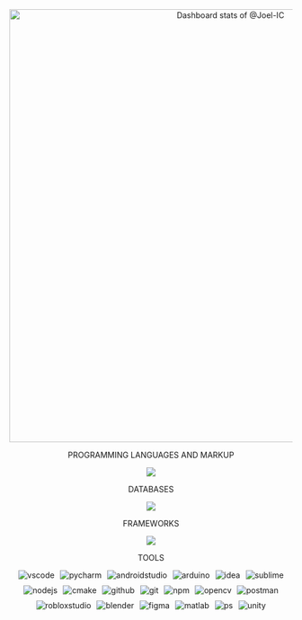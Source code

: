 <!-- Copy-paste in your Readme.md file -->
<div align="center">
  <a href="https://next.ossinsight.io/widgets/official/compose-user-dashboard-stats?user_id=119354492" target="_blank" style="display: block" align="center">
    <picture>
      <source media="(prefers-color-scheme: dark)" srcset="https://next.ossinsight.io/widgets/official/compose-user-dashboard-stats/thumbnail.png?user_id=119354492&image_size=auto&color_scheme=dark" width="771" height="auto">
      <img alt="Dashboard stats of @Joel-IC" src="https://next.ossinsight.io/widgets/official/compose-user-dashboard-stats/thumbnail.png?user_id=119354492&image_size=auto&color_scheme=light" width="771" height="auto">
    </picture>
  </a>
</div>
<!-- Made with [OSS Insight](https://ossinsight.io/) -->
<div align="center">
  <p>PROGRAMMING LANGUAGES AND MARKUP</p> 
  <p style="text-align: center;">
    <a href="https://skillicons.dev">
      <img src="https://skillicons.dev/icons?i=css,html,js,ts,java,php,py" />
    </a>
  </p>
  
  <p>DATABASES</p> 
  <p style="text-align: center;">
    <a href="https://skillicons.dev">
      <img src="https://skillicons.dev/icons?i=mongodb,firebase,mysql" />
    </a>
  </p>
  
  <p>FRAMEWORKS</p> 
  <p style="text-align: center;">
    <a href="https://skillicons.dev">
      <img src="https://skillicons.dev/icons?i=laravel,pytorch,tailwind,vue" />
    </a>
  </p>
  
</div>

<div style="text-align: center;">
  <p>TOOLS</p> 
  <div style="display: flex; flex-wrap: wrap; justify-content: center; gap: 10px;">
    <img src="https://skillicons.dev/icons?i=vscode" alt="vscode" />
    <img src="https://skillicons.dev/icons?i=pycharm" alt="pycharm" />
    <img src="https://skillicons.dev/icons?i=androidstudio" alt="androidstudio" />
    <img src="https://skillicons.dev/icons?i=arduino" alt="arduino" />
    <img src="https://skillicons.dev/icons?i=idea" alt="idea" />
    <img src="https://skillicons.dev/icons?i=sublime" alt="sublime" />
    <img src="https://skillicons.dev/icons?i=nodejs" alt="nodejs" />
    <img src="https://skillicons.dev/icons?i=cmake" alt="cmake" />
    <img src="https://skillicons.dev/icons?i=github" alt="github" />
    <img src="https://skillicons.dev/icons?i=git" alt="git" />
    <img src="https://skillicons.dev/icons?i=npm" alt="npm" />
    <img src="https://skillicons.dev/icons?i=opencv" alt="opencv" />
    <img src="https://skillicons.dev/icons?i=postman" alt="postman" />
    <img src="https://skillicons.dev/icons?i=robloxstudio" alt="robloxstudio" />
    <img src="https://skillicons.dev/icons?i=blender" alt="blender" />
    <img src="https://skillicons.dev/icons?i=figma" alt="figma" />
    <img src="https://skillicons.dev/icons?i=matlab" alt="matlab" />
    <img src="https://skillicons.dev/icons?i=ps" alt="ps" />
    <img src="https://skillicons.dev/icons?i=unity" alt="unity" />
  </div>
</div>




